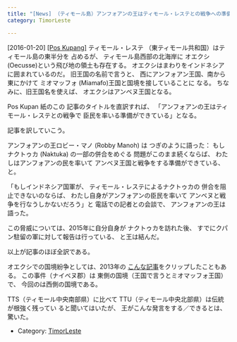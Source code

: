 ```yaml
---
title: "[News] （ティモール島）アンフォアンの王はティモール・レステとの戦争への準備はできている "
category: TimorLeste

---
```


[2016-01-20] [[Pos Kupang]](http://dlvr.it/DKdwqm)  ティモール・レステ
（東ティモール共和国）はティモール島の東半分を
占めるが、
ティモール島西部の北海岸に
オエクシ (Oecusse)という飛び地の領土も存在する。
オエクシはまわりをインドネシアに囲まれているのだ。
旧王国の名前で言うと、
西にアンフォアン王国、南から東にかけて
ミオマッフォ (Miamafo)王国と国境を接していることに
なる。
ちなみに、旧王国名を使えば、
オエクシはアンベヌ王国となる。

 Pos Kupan 紙のこの
記事のタイトルを直訳すれば、
「アンフォアンの王はティモール・レステとの戦争で
臣民を率いる準備ができている」となる。

 記事を訳していこう。

 アンフォアンの王ロビー・マノ (Robby Manoh) は
つぎのように語った：
もしナクトゥカ (Naktuka) の一部の併合をめぐる
問題がこのまま続くならば、
わたしはアンフォアンの民を率いて
アンベヌ王国と戦争をする準備ができている、と。

 「もしインドネシア国軍が、
ティモール・レステによるナクトゥカの
併合を阻止できないのならば、
わたし自身がアンフォアンの臣民を率いて
アンベヌと戦争を行なうしかないだろう」と
電話での記者との会談で、
アンフォアンの王は語った。

 この脅威については、2015年に自分自身が
ナクトゥカを訪れた後、
すでにクパン駐留の軍に対して報告は行っている、
と王は結んだ。

 以上が記事のほぼ全訳である。

 オエクシでの国境紛争としては、2013年の
[こんな記事](http://bunjin6.hus.osaka-u.ac.jp/~satoshi/private/diary/2013-10-19-1.html)をクリップしたこともある。
この事件（ナイベヌ郡）は
東側の国境（王国で言うとミオマッフォ王国）で、
今回のは西側の国境である。

 TTS（ティモール中央南部県）に比べて
TTU（ティモール中央北部県）は伝統が根強く残ってい
ると聞いてはいたが、
王がこんな発言をする／できるとは、
驚いた。

- Category: [TimorLeste](/categories.html#TimorLeste)

